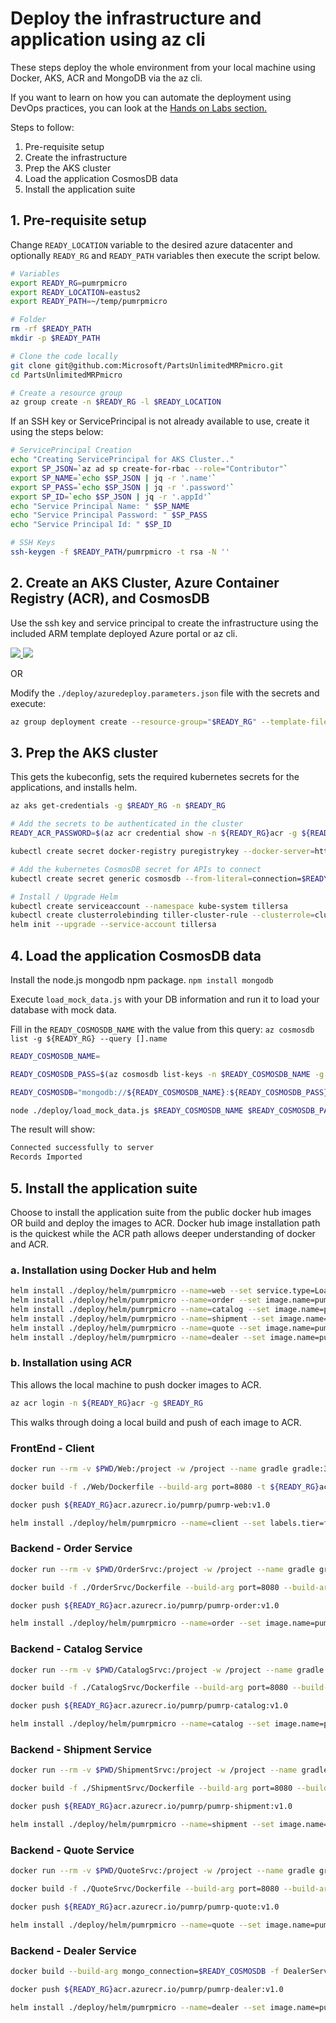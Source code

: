 # Deploy the infrastructure and application using az cli

These steps deploy the whole environment from your local machine using Docker, AKS, ACR and MongoDB via the az cli.

If you want to learn on how you can automate the deployment using DevOps practices, you can look at the [Hands on Labs section.](https://microsoft.github.io/PartsUnlimitedMRPmicro/hols/circleci.html)

Steps to follow:

1. Pre-requisite setup
2. Create the infrastructure
3. Prep the AKS cluster
4. Load the application CosmosDB data
5. Install the application suite

## 1. Pre-requisite setup

Change `READY_LOCATION` variable to the desired azure datacenter and optionally `READY_RG` and `READY_PATH` variables then execute the script below.

```bash
# Variables
export READY_RG=pumrpmicro
export READY_LOCATION=eastus2
export READY_PATH=~/temp/pumrpmicro

# Folder
rm -rf $READY_PATH
mkdir -p $READY_PATH

# Clone the code locally
git clone git@github.com:Microsoft/PartsUnlimitedMRPmicro.git
cd PartsUnlimitedMRPmicro

# Create a resource group
az group create -n $READY_RG -l $READY_LOCATION
```

If an SSH key or ServicePrincipal is not already available to use, create it using the steps below:

```bash
# ServicePrincipal Creation
echo "Creating ServicePrincipal for AKS Cluster.."
export SP_JSON=`az ad sp create-for-rbac --role="Contributor"`
export SP_NAME=`echo $SP_JSON | jq -r '.name'`
export SP_PASS=`echo $SP_JSON | jq -r '.password'`
export SP_ID=`echo $SP_JSON | jq -r '.appId'`
echo "Service Principal Name: " $SP_NAME
echo "Service Principal Password: " $SP_PASS
echo "Service Principal Id: " $SP_ID

# SSH Keys
ssh-keygen -f $READY_PATH/pumrpmicro -t rsa -N ''
```

## 2. Create an AKS Cluster, Azure Container Registry (ACR), and CosmosDB

Use the ssh key and service principal to create the infrastructure using the included ARM template deployed Azure portal or az cli.

<a href="https://portal.azure.com/#create/Microsoft.Template/uri/https://raw.githubusercontent.com/Microsoft/PartsUnlimitedMRPmicro/master/deploy/azuredeploy.json" target="_blank">
    <img src="http://azuredeploy.net/deploybutton.png"/>
</a>

<a href="http://armviz.io/#/?load=https://raw.githubusercontent.com/Microsoft/PartsUnlimitedMRPmicro/master/deploy/azuredeploy.json" target="_blank">
    <img src="http://armviz.io/visualizebutton.png"/>
</a>

OR

Modify the `./deploy/azuredeploy.parameters.json` file with the secrets and execute:

```bash
az group deployment create --resource-group="$READY_RG" --template-file ./deploy/azuredeploy.json --parameters @./deploy/azuredeploy.parameters.json
```

## 3. Prep the AKS cluster

This gets the kubeconfig, sets the required kubernetes secrets for the applications, and installs helm.

```bash
az aks get-credentials -g $READY_RG -n $READY_RG

# Add the secrets to be authenticated in the cluster
READY_ACR_PASSWORD=$(az acr credential show -n ${READY_RG}acr -g ${READY_RG} -o tsv --query 'passwords[0].value')

kubectl create secret docker-registry puregistrykey --docker-server=https://${READY_RG}acr.azurecr.io --docker-username=${READY_RG}acr --docker-password=$READY_ACR_PASSWORD --docker-email=$READY_RG@contoso.com

# Add the kubernetes CosmosDB secret for APIs to connect
kubectl create secret generic cosmosdb --from-literal=connection=$READY_COSMOSDB --from-literal=database=${READY_COSMOSDB_NAME}

# Install / Upgrade Helm
kubectl create serviceaccount --namespace kube-system tillersa
kubectl create clusterrolebinding tiller-cluster-rule --clusterrole=cluster-admin --serviceaccount=kube-system:tillersa
helm init --upgrade --service-account tillersa
```

## 4. Load the application CosmosDB data

Install the node.js mongodb npm package.
`npm install mongodb`

Execute `load_mock_data.js` with your DB information and run it to load your database with mock data.

Fill in the `READY_COSMOSDB_NAME` with the value from this query:
`az cosmosdb list -g ${READY_RG} --query [].name`

```bash
READY_COSMOSDB_NAME=

READY_COSMOSDB_PASS=$(az cosmosdb list-keys -n $READY_COSMOSDB_NAME -g ${READY_RG} -o tsv --query 'primaryMasterKey')

READY_COSMOSDB="mongodb://${READY_COSMOSDB_NAME}:${READY_COSMOSDB_PASS}@${READY_COSMOSDB_NAME}.documents.azure.com:10255/${READY_COSMOSDB_NAME}?ssl=true&replicaSet=globaldb"

node ./deploy/load_mock_data.js $READY_COSMOSDB_NAME $READY_COSMOSDB_PASS
```

The result will show:

```bash
Connected successfully to server
Records Imported
```

## 5. Install the application suite

Choose to install the application suite from the public docker hub images OR build and deploy the images to ACR.  Docker hub image installation path is the quickest while the ACR path allows deeper understanding of docker and ACR.

### a. Installation using Docker Hub and helm

```bash
helm install ./deploy/helm/pumrpmicro --name=web --set service.type=LoadBalancer,image.name=pumrp-web,image.repository=microsoft
helm install ./deploy/helm/pumrpmicro --name=order --set image.name=pumrp-order,image.repository=microsoft
helm install ./deploy/helm/pumrpmicro --name=catalog --set image.name=pumrp-catalog,image.repository=microsoft
helm install ./deploy/helm/pumrpmicro --name=shipment --set image.name=pumrp-shipment,image.repository=microsoft
helm install ./deploy/helm/pumrpmicro --name=quote --set image.name=pumrp-quote,image.repository=microsoft
helm install ./deploy/helm/pumrpmicro --name=dealer --set image.name=pumrp-dealer,image.repository=microsoft
```

### b. Installation using ACR

This allows the local machine to push docker images to ACR.

```bash
az acr login -n ${READY_RG}acr -g $READY_RG
```

This walks through doing a local build and push of each image to ACR.

### FrontEnd - Client

```bash
docker run --rm -v $PWD/Web:/project -w /project --name gradle gradle:3.4.1-jdk8-alpine gradle build

docker build -f ./Web/Dockerfile --build-arg port=8080 -t ${READY_RG}acr.azurecr.io/pumrp/pumrp-web:v1.0 .

docker push ${READY_RG}acr.azurecr.io/pumrp/pumrp-web:v1.0

helm install ./deploy/helm/pumrpmicro --name=client --set labels.tier=frontend,service.type=LoadBalancer,image.name=pumrp-web,image.tag=v1.0,image.repository=${READY_RG}acr.azurecr.io/pumrp
```

### Backend - Order Service

```bash
docker run --rm -v $PWD/OrderSrvc:/project -w /project --name gradle gradle:3.4.1-jdk8-alpine gradle build

docker build -f ./OrderSrvc/Dockerfile --build-arg port=8080 --build-arg mongo_connection=$READY_COSMOSDB -t ${READY_RG}acr.azurecr.io/pumrp/pumrp-order:v1.0 .

docker push ${READY_RG}acr.azurecr.io/pumrp/pumrp-order:v1.0

helm install ./deploy/helm/pumrpmicro --name=order --set image.name=pumrp-order,image.tag=v1.0,image.repository=${READY_RG}acr.azurecr.io/pumrp
```

### Backend - Catalog Service

```bash
docker run --rm -v $PWD/CatalogSrvc:/project -w /project --name gradle gradle:3.4.1-jdk8-alpine gradle build

docker build -f ./CatalogSrvc/Dockerfile --build-arg port=8080 --build-arg mongo_connection=$READY_COSMOSDB -t ${READY_RG}acr.azurecr.io/pumrp/pumrp-catalog:v1.0 .

docker push ${READY_RG}acr.azurecr.io/pumrp/pumrp-catalog:v1.0

helm install ./deploy/helm/pumrpmicro --name=catalog --set image.name=pumrp-catalog,image.tag=v1.0,image.repository=${READY_RG}acr.azurecr.io/pumrp
```

### Backend - Shipment Service

```bash
docker run --rm -v $PWD/ShipmentSrvc:/project -w /project --name gradle gradle:3.4.1-jdk8-alpine gradle build

docker build -f ./ShipmentSrvc/Dockerfile --build-arg port=8080 --build-arg mongo_connection=$READY_COSMOSDB -t ${READY_RG}acr.azurecr.io/pumrp/pumrp-shipment:v1.0 .

docker push ${READY_RG}acr.azurecr.io/pumrp/pumrp-shipment:v1.0

helm install ./deploy/helm/pumrpmicro --name=shipment --set image.name=pumrp-shipment,image.tag=v1.0,image.repository=${READY_RG}acr.azurecr.io/pumrp
```

### Backend - Quote Service

```bash
docker run --rm -v $PWD/QuoteSrvc:/project -w /project --name gradle gradle:3.4.1-jdk8-alpine gradle build

docker build -f ./QuoteSrvc/Dockerfile --build-arg port=8080 --build-arg mongo_connection=$READY_COSMOSDB -t ${READY_RG}acr.azurecr.io/pumrp/pumrp-quote:v1.0 .

docker push ${READY_RG}acr.azurecr.io/pumrp/pumrp-quote:v1.0

helm install ./deploy/helm/pumrpmicro --name=quote --set image.name=pumrp-quote,image.tag=v1.0,image.repository=${READY_RG}acr.azurecr.io/pumrp
```

### Backend - Dealer Service

```bash
docker build --build-arg mongo_connection=$READY_COSMOSDB -f DealerService/Dockerfile -t ${READY_RG}acr.azurecr.io/pumrp/pumrp-dealer:v1.0 .

docker push ${READY_RG}acr.azurecr.io/pumrp/pumrp-dealer:v1.0

helm install ./deploy/helm/pumrpmicro --name=dealer --set image.name=pumrp-dealer,image.tag=v1.0,image.repository=${READY_RG}acr.azurecr.io/pumrp
```
